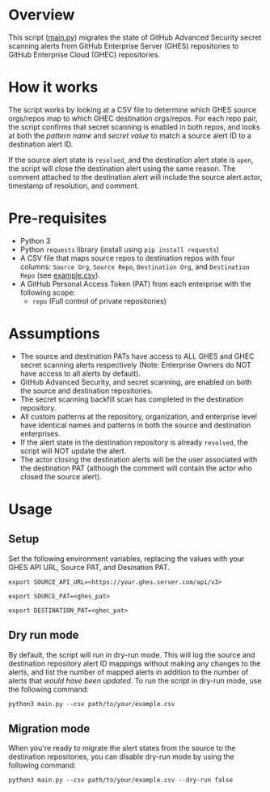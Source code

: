 # Overview
This script ([main.py](./main.py)) migrates the state of GitHub Advanced Security secret scanning alerts from GitHub Enterprise Server (GHES) repositories to GitHub Enterprise Cloud (GHEC) repositories.

# How it works
The script works by looking at a CSV file to determine which GHES source orgs/repos map to which GHEC destination orgs/repos. For each repo pair, the script confirms that secret scanning is enabled in both repos, and looks at both the _pattern name_ and _secret value_ to match a source alert ID to a destination alert ID.

If the source alert state is `resolved`, and the destination alert state is `open`, the script will close the destination alert using the same reason. The comment attached to the destination alert will include the source alert actor, timestamp of resolution, and comment.

# Pre-requisites
- Python 3
- Python `requests` library (install using `pip install requests`)
- A CSV file that maps source repos to destination repos with four columns: `Source Org`, `Source Repo`, `Destination Org`, and `Destination Repo` (see [example.csv](./example.csv)).
- A GitHub Personal Access Token (PAT) from each enterprise with the following scope:
  - `repo` (Full control of private repositories)

# Assumptions
- The source and destination PATs have access to ALL GHES and GHEC secret scanning alerts respectively (Note: Enterprise Owners do NOT have access to all alerts by default).
- GitHub Advanced Security, and secret scanning, are enabled on both the source and destination repositories.
- The secret scanning backfill scan has completed in the destination repository.
- All custom patterns at the repository, organization, and enterprise level have identical names and patterns in both the source and destination enterprises.
- If the alert state in the destination repository is already `resolved`, the script will NOT update the alert.
- The actor closing the destination alerts will be the user associated with the destination PAT (although the comment will contain the actor who closed the source alert).

# Usage
## Setup
Set the following environment variables, replacing the values with your GHES API URL, Source PAT, and Desination PAT.
```
export SOURCE_API_URL=<https://your.ghes.server.com/api/v3>
```
```
export SOURCE_PAT=<ghes_pat>
```
```
export DESTINATION_PAT=<ghec_pat>
```

## Dry run mode
By default, the script will run in dry-run mode. This will log the source and destination repository alert ID mappings without making any changes to the alerts, and list the number of mapped alerts in addition to the number of alerts that _would have been updated_. To run the script in dry-run mode, use the following command:
```
python3 main.py --csv path/to/your/example.csv
```

## Migration mode
When you're ready to migrate the alert states from the source to the destination repositories, you can disable dry-run mode by using the following command:
```
python3 main.py --csv path/to/your/example.csv --dry-run false
```
